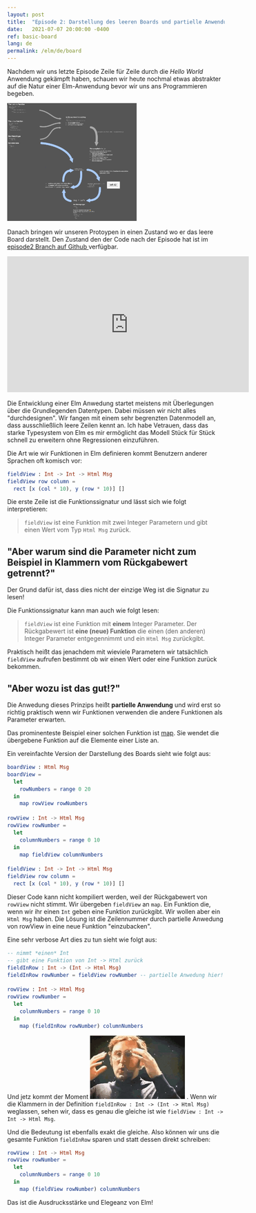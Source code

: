 ```yaml
---
layout: post
title:  "Episode 2: Darstellung des leeren Boards und partielle Anwendung"
date:   2021-07-07 20:00:00 -0400
ref: basic-board
lang: de
permalink: /elm/de/board
---
```


Nachdem wir uns letzte Episode Zeile für Zeile durch die *Hello World* Anwendung gekämpft haben, schauen wir heute nochmal etwas abstrakter auf die Natur
einer Elm-Anwendung bevor wir uns ans Programmieren begeben.

[<img src="/assets/posts/basic-board/architecture.png" width="300" />](/assets/posts/basic-board/architecture.png)

Danach bringen wir unseren Protoypen in einen Zustand wo er das leere Board darstellt. Den Zustand den der Code nach der Episode hat ist im [episode2 Branch auf Github ](https://github.com/axelerator/elm-tetris/tree/episode2) verfügbar.

<iframe width="560" height="315" src="https://www.youtube.com/embed/rJXE328qYz8" title="YouTube video player" frameborder="0" allow="accelerometer; autoplay; clipboard-write; encrypted-media; gyroscope; picture-in-picture" allowfullscreen></iframe>

Die Entwicklung einer Elm Anwedung startet meistens mit Überlegungen über die Grundlegenden Datentypen. Dabei müssen wir nicht alles "durchdesignen".
Wir fangen mit einem sehr begrenzten Datenmodell an, dass ausschließlich leere Zeilen kennt an. Ich habe Vetrauen, dass das starke Typesystem von Elm es mir ermöglicht 
das Modell Stück für Stück schnell zu erweitern ohne Regressionen einzuführen.

Die Art wie wir Funktionen in Elm definieren kommt Benutzern anderer Sprachen oft komisch vor:

```Elm
fieldView : Int -> Int -> Html Msg
fieldView row column =
  rect [x (col * 10), y (row * 10)] []
```

Die erste Zeile ist die Funktionssignatur und lässt sich wie folgt interpretieren:

> `fieldView` ist eine Funktion mit zwei Integer Parametern
> und gibt einen Wert vom Typ `Html Msg` zurück.

## "Aber warum sind die Parameter nicht zum Beispiel in Klammern vom Rückgabewert getrennt?"
Der Grund dafür ist, dass dies nicht der einzige Weg ist die Signatur zu lesen!

Die Funktionssignatur kann man auch wie folgt lesen:

> `fieldView` ist eine Funktion mit **einem** Integer Parameter.
> Der Rückgabewert ist **eine (neue) Funktion** die einen (den anderen) Integer Parameter
> entgegennimmt und ein `Html Msg` zurückgibt.

Praktisch heißt das jenachdem mit wieviele Parametern wir tatsächlich `fieldView` aufrufen bestimmt ob wir einen Wert oder eine Funktion zurück bekommen.

## "Aber wozu ist das gut!?"

Die Anwedung dieses Prinzips heißt **partielle Anwendung** und wird erst so richtig praktisch wenn wir Funktionen verwenden die andere Funktionen als Parameter erwarten.

Das prominenteste Beispiel einer solchen Funktion ist [map](https://package.elm-lang.org/packages/elm/core/latest/Array#map).
Sie wendet die übergebene Funktion auf die Elemente einer Liste an.

Ein vereinfachte Version der Darstellung des Boards sieht wie folgt aus:

```Elm
boardView : Html Msg
boardView =
  let
    rowNumbers = range 0 20
  in
    map rowView rowNumbers

rowView : Int -> Html Msg
rowView rowNumber =
  let
    columnNumbers = range 0 10
  in
    map fieldView columnNumbers

fieldView : Int -> Int -> Html Msg
fieldView row column =
  rect [x (col * 10), y (row * 10)] []
```

Dieser Code kann nicht kompiliert werden, weil der Rückgabewert von `rowView` nicht stimmt. 
Wir übergeben `fieldView` an `map`. Ein Funktion die, wenn wir ihr einen `Int` geben eine Funktion zurückgibt.
Wir wollen aber ein `Html Msg` haben. Die Lösung ist die Zeilennummer durch partielle Anwedung von rowView in eine neue Funktion "einzubacken".

Eine sehr verbose Art dies zu tun sieht wie folgt aus:

```Elm
-- nimmt *einen* Int
-- gibt eine Funktion von Int -> Html zurück
fieldInRow : Int -> (Int -> Html Msg)
fieldInRow rowNumber = fieldView rowNumber -- partielle Anwedung hier!

rowView : Int -> Html Msg
rowView rowNumber =
  let
    columnNumbers = range 0 10
  in
    map (fieldInRow rowNumber) columnNumbers
```

Und jetz kommt der Moment ![mind blown](/assets/mindblown.gif) .
Wenn wir die Klammern in der Definition `fieldInRow : Int -> (Int -> Html Msg)` weglassen, sehen wir, dass es genau die gleiche ist
wie `fieldView : Int -> Int -> Html Msg`.

Und die Bedeutung ist ebenfalls exakt die gleiche. Also können wir uns die gesamte Funktion `fieldInRow` sparen und statt dessen direkt schreiben:

```Elm
rowView : Int -> Html Msg
rowView rowNumber =
  let
    columnNumbers = range 0 10
  in
    map (fieldView rowNumber) columnNumbers
```

Das ist die Ausdrucksstärke und Elegeanz von Elm!
